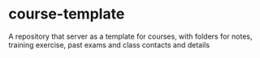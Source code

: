 # course-template
A repository that server as a template for courses, with folders for notes, training exercise, past exams and class contacts and details
